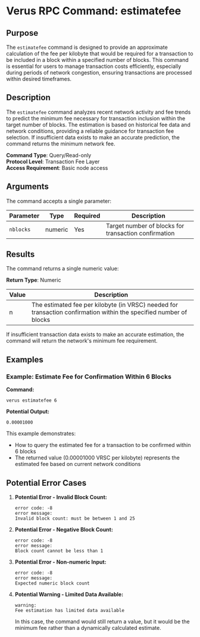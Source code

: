 # Verus RPC Command: estimatefee

## Purpose
The `estimatefee` command is designed to provide an approximate calculation of the fee per kilobyte that would be required for a transaction to be included in a block within a specified number of blocks. This command is essential for users to manage transaction costs efficiently, especially during periods of network congestion, ensuring transactions are processed within desired timeframes.

## Description
The `estimatefee` command analyzes recent network activity and fee trends to predict the minimum fee necessary for transaction inclusion within the target number of blocks. The estimation is based on historical fee data and network conditions, providing a reliable guidance for transaction fee selection. If insufficient data exists to make an accurate prediction, the command returns the minimum network fee.

**Command Type**: Query/Read-only  
**Protocol Level**: Transaction Fee Layer  
**Access Requirement**: Basic node access

## Arguments
The command accepts a single parameter:

| Parameter | Type | Required | Description |
|-----------|------|----------|-------------|
| `nblocks` | numeric | Yes | Target number of blocks for transaction confirmation |

## Results
The command returns a single numeric value:

**Return Type**: Numeric

| Value | Description |
|-------|-------------|
| n | The estimated fee per kilobyte (in VRSC) needed for transaction confirmation within the specified number of blocks |

If insufficient transaction data exists to make an accurate estimation, the command will return the network's minimum fee requirement.

## Examples

### Example: Estimate Fee for Confirmation Within 6 Blocks

**Command:**
```
verus estimatefee 6
```

**Potential Output:**
```
0.00001000
```

This example demonstrates:
- How to query the estimated fee for a transaction to be confirmed within 6 blocks
- The returned value (0.00001000 VRSC per kilobyte) represents the estimated fee based on current network conditions

## Potential Error Cases

1. **Potential Error - Invalid Block Count:**
   ```
   error code: -8
   error message:
   Invalid block count: must be between 1 and 25
   ```

2. **Potential Error - Negative Block Count:**
   ```
   error code: -8
   error message:
   Block count cannot be less than 1
   ```

3. **Potential Error - Non-numeric Input:**
   ```
   error code: -8
   error message:
   Expected numeric block count
   ```

4. **Potential Warning - Limited Data Available:**
   ```
   warning:
   Fee estimation has limited data available
   ```
   
   In this case, the command would still return a value, but it would be the minimum fee rather than a dynamically calculated estimate.
